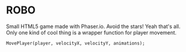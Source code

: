 ROBO
==========

Small HTML5 game made with Phaser.io.
Avoid the stars! Yeah that's all. Only one kind of cool thing is a wrapper function for player movement.

```
MovePlayer(player, velocityX, velocityY, animations);
```
